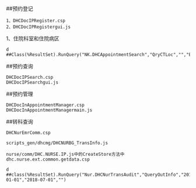 ##预约登记

	1、DHCDocIPRegister.csp
	2、DHCDocIPRegistergui.js

1、住院科室和住院病区

	d ##Class(%ResultSet).RunQuery("NK.DHCAppointmentSearch","QryCTLoc","","E","")


##预约查询

	DHCDocIPSearch.csp
	DHCDocIPSearchgui.js

##预约管理

	DHCDocInAppointmentManager.csp
	DHCDocInAppointmentManagermain.js



##转科查询

	DHCNurEmrComm.csp

	scripts_gen/dhcmg/DHCNURBG_TransInfo.js

	nurse/comm/DHC.NURSE.IP.js中的CreateStore方法中
	dhc.nurse.ext.common.getdata.csp

	d ##class(%ResultSet).RunQuery("Nur.DHCNurTransAudit","QueryOutInfo","2018-01-01","2018-07-01","")



